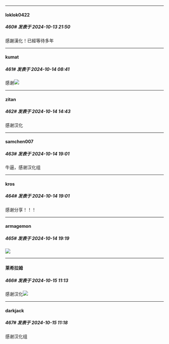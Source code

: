 ﻿
*****

####  loklok0422  
##### 460#       发表于 2024-10-13 21:50

感謝漢化！已經等待多年


*****

####  kumat  
##### 461#       发表于 2024-10-14 08:41

感谢<img src="https://static.saraba1st.com/image/smiley/goose2017/033.png" referrerpolicy="no-referrer">


*****

####  zitan  
##### 462#       发表于 2024-10-14 14:43

感谢汉化


*****

####  samchen007  
##### 463#       发表于 2024-10-14 19:01

牛逼，感谢汉化组

*****

####  kros  
##### 464#       发表于 2024-10-14 19:01

感谢分享！！！


*****

####  armagemon  
##### 465#       发表于 2024-10-14 19:19

<strong><img src="https://static.saraba1st.com/image/smiley/face2017/032.png" referrerpolicy="no-referrer"></strong>


*****

####  莱希拉姆  
##### 466#       发表于 2024-10-15 11:13

感谢汉化<img src="https://static.saraba1st.com/image/smiley/face/153.gif" referrerpolicy="no-referrer">


*****

####  darkjack  
##### 467#       发表于 2024-10-15 11:18

感谢汉化组


